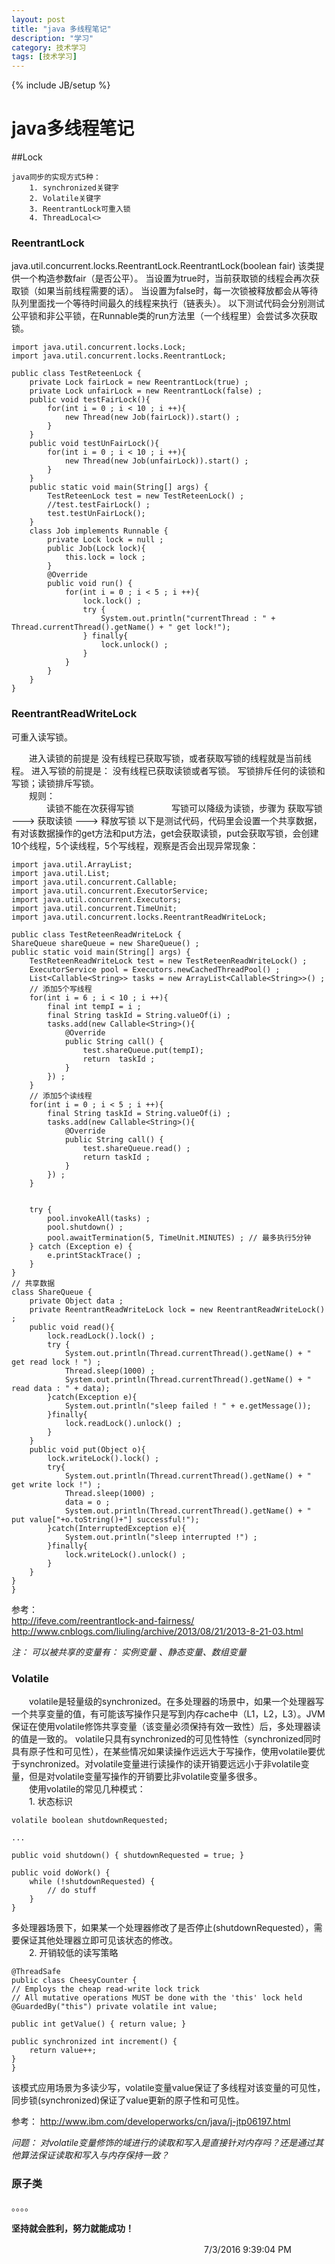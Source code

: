 ```yaml
---
layout: post
title: "java 多线程笔记"
description: "学习"
category: 技术学习
tags: [技术学习]
---
```

{% include JB/setup %}
# java多线程笔记


##Lock

	java同步的实现方式5种：   
		1. synchronized关键字  
		2. Volatile关键字  
		3. ReentrantLock可重入锁
		4. ThreadLocal<>    

### ReentrantLock

java.util.concurrent.locks.ReentrantLock.ReentrantLock(boolean fair)
该类提供一个构造参数fair（是否公平）。 当设置为true时，当前获取锁的线程会再次获取锁（如果当前线程需要的话）。 当设置为false时，每一次锁被释放都会从等待队列里面找一个等待时间最久的线程来执行（链表头）。 以下测试代码会分别测试公平锁和非公平锁，在Runnable类的run方法里（一个线程里）会尝试多次获取锁。   

	import java.util.concurrent.locks.Lock;
	import java.util.concurrent.locks.ReentrantLock;

	public class TestReteenLock {
		private Lock fairLock = new ReentrantLock(true) ;
		private Lock unfairLock = new ReentrantLock(false) ;
		public void testFairLock(){
			for(int i = 0 ; i < 10 ; i ++){
				new Thread(new Job(fairLock)).start() ;
			}
		}
		public void testUnFairLock(){
			for(int i = 0 ; i < 10 ; i ++){
				new Thread(new Job(unfairLock)).start() ;
			}
		}
		public static void main(String[] args) {
			TestReteenLock test = new TestReteenLock() ;
			//test.testFairLock() ;
			test.testUnFairLock();
		}
		class Job implements Runnable {
			private Lock lock = null ;
			public Job(Lock lock){
				this.lock = lock ;
			}
			@Override
			public void run() {
				for(int i = 0 ; i < 5 ; i ++){
					lock.lock() ; 
					try {
						System.out.println("currentThread : " + Thread.currentThread().getName() + " get lock!");
					} finally{
						lock.unlock() ;
					}
				}
			}
		}
	}

### ReentrantReadWriteLock 
可重入读写锁。   

　　进入读锁的前提是 没有线程已获取写锁，或者获取写锁的线程就是当前线程。 进入写锁的前提是： 没有线程已获取读锁或者写锁。 写锁排斥任何的读锁和写锁；读锁排斥写锁。   
　　规则：   
　　　　读锁不能在次获得写锁
　　　　写锁可以降级为读锁，步骤为  获取写锁 ---> 获取读锁 ---> 释放写锁 
以下是测试代码，代码里会设置一个共享数据，有对该数据操作的get方法和put方法，get会获取读锁，put会获取写锁，会创建10个线程，5个读线程，5个写线程，观察是否会出现异常现象： 

	import java.util.ArrayList;
	import java.util.List;
	import java.util.concurrent.Callable;
	import java.util.concurrent.ExecutorService;
	import java.util.concurrent.Executors;
	import java.util.concurrent.TimeUnit;
	import java.util.concurrent.locks.ReentrantReadWriteLock;

	public class TestReteenReadWriteLock {
	ShareQueue shareQueue = new ShareQueue() ;
	public static void main(String[] args) {
		TestReteenReadWriteLock test = new TestReteenReadWriteLock() ;
		ExecutorService pool = Executors.newCachedThreadPool() ;
		List<Callable<String>> tasks = new ArrayList<Callable<String>>() ;
		// 添加5个写线程
		for(int i = 6 ; i < 10 ; i ++){
			final int tempI = i ;
			final String taskId = String.valueOf(i) ;
			tasks.add(new Callable<String>(){
				@Override
				public String call() {
					test.shareQueue.put(tempI);
					return  taskId ;
				}
			}) ;
		}
		// 添加5个读线程
		for(int i = 0 ; i < 5 ; i ++){
			final String taskId = String.valueOf(i) ;
			tasks.add(new Callable<String>(){
				@Override
				public String call() {
					test.shareQueue.read() ;
					return taskId ;
				}
			}) ;
		}
		
		
		try {
			pool.invokeAll(tasks) ;
			pool.shutdown() ;
			pool.awaitTermination(5, TimeUnit.MINUTES) ; // 最多执行5分钟
		} catch (Exception e) {
			e.printStackTrace() ;
		}
	}
	// 共享数据
	class ShareQueue {
		private Object data ;
		private ReentrantReadWriteLock lock = new ReentrantReadWriteLock() ;
		public void read(){
			lock.readLock().lock() ;
			try {
				System.out.println(Thread.currentThread().getName() + " get read lock ! ") ;
				Thread.sleep(1000) ;
				System.out.println(Thread.currentThread().getName() + " read data : " + data);
			}catch(Exception e){
				System.out.println("sleep failed ! " + e.getMessage());
			}finally{
				lock.readLock().unlock() ;
			}
		}
		public void put(Object o){
			lock.writeLock().lock() ;
			try{
				System.out.println(Thread.currentThread().getName() + " get write lock !") ;
				Thread.sleep(1000) ;
				data = o ;
				System.out.println(Thread.currentThread().getName() + " put value["+o.toString()+"] successful!");
			}catch(InterruptedException e){
				System.out.println("sleep interrupted !") ;
			}finally{
				lock.writeLock().unlock() ; 
			}
		}
	}
	}

参考：   
http://ifeve.com/reentrantlock-and-fairness/    
http://www.cnblogs.com/liuling/archive/2013/08/21/2013-8-21-03.html

*注： 可以被共享的变量有： 实例变量 、静态变量、数组变量*  

### Volatile
　　volatile是轻量级的synchronized。在多处理器的场景中，如果一个处理器写一个共享变量的值，有可能该写操作只是写到内存cache中（L1，L2，L3）。JVM保证在使用volatile修饰共享变量（该变量必须保持有效一致性）后，多处理器读的值是一致的。 volatile只具有synchronized的可见性特性（synchronized同时具有原子性和可见性），在某些情况如果读操作远远大于写操作，使用volatile要优于synchronized。对volatile变量进行读操作的读开销要远远小于非volatile变量，但是对volatile变量写操作的开销要比非volatile变量多很多。    
　　使用volatile的常见几种模式：   
　　1. 状态标识  

	volatile boolean shutdownRequested;  
	
	...

	public void shutdown() { shutdownRequested = true; }

	public void doWork() { 
	    while (!shutdownRequested) { 
	        // do stuff
	    }
	}
   多处理器场景下，如果某一个处理器修改了是否停止(shutdownRequested），需要保证其他处理器立即可见该状态的修改。   
　　2. 开销较低的读写策略  

	@ThreadSafe
	public class CheesyCounter {
    // Employs the cheap read-write lock trick
    // All mutative operations MUST be done with the 'this' lock held
    @GuardedBy("this") private volatile int value;

    public int getValue() { return value; }

    public synchronized int increment() {
        return value++;
    }
	}
该模式应用场景为多读少写，volatile变量value保证了多线程对该变量的可见性，同步锁(synchronized)保证了value更新的原子性和可见性。 

参考： http://www.ibm.com/developerworks/cn/java/j-jtp06197.html

*问题： 对volatile变量修饰的域进行的读取和写入是直接针对内存吗？还是通过其他算法保证读取和写入与内存保持一致？*

### 原子类
。。。。

**坚持就会胜利，努力就能成功！**  

　　　　　　　　　　　　　　　　　　　　　　7/3/2016 9:39:04 PM